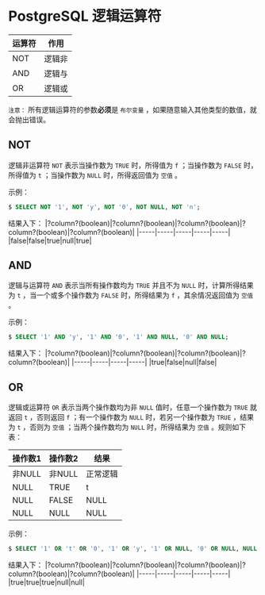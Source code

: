 # PostgreSQL 逻辑运算符

|运算符|作用|
|-----|-----|
|NOT|逻辑非|
|AND|逻辑与|
|OR|逻辑或|

`注意：` 所有逻辑运算符的参数**必须**是 `布尔变量` ，如果随意输入其他类型的数值，就会抛出错误。

## NOT

逻辑非运算符 `NOT` 表示当操作数为 `TRUE` 时，所得值为 `f` ；当操作数为 `FALSE` 时，所得值为 `t` ；当操作数为 `NULL` 时，所得返回值为 `空值` 。

示例：

``` sql
$ SELECT NOT '1', NOT 'y', NOT '0', NOT NULL, NOT 'n';
```

结果入下：
|?column?(boolean)|?column?(boolean)|?column?(boolean)|?column?(boolean)|?column?(boolean)|
|-----|-----|-----|-----|-----|
|false|false|true|null|true|

## AND 

逻辑与运算符 `AND` 表示当所有操作数均为 `TRUE` 并且不为 `NULL` 时，计算所得结果为 `t` ，当一个或多个操作数为 `FALSE` 时，所得结果为 `f` ，其余情况返回值为 `空值` 。

示例：

``` sql
$ SELECT '1' AND 'y', '1' AND '0', '1' AND NULL, '0' AND NULL;
```

结果入下：
|?column?(boolean)|?column?(boolean)|?column?(boolean)|?column?(boolean)|
|-----|-----|-----|-----|
|true|false|null|false|

## OR

逻辑或运算符 `OR` 表示当两个操作数均为非 `NULL` 值时，任意一个操作数为 `TRUE` 就返回 `t` ，否则返回 `f` ；有一个操作数为 `NULL` 时，若另一个操作数为 `TRUE` ，结果为 `t` ，否则为 `空值` ；当两个操作数均为 `NULL` 时，所得结果为 `空值` 。规则如下表：

|操作数1|操作数2|结果|
|-----|-----|-----|
|非NULL|非NULL|正常逻辑|
|NULL|TRUE|t|
|NULL|FALSE|NULL|
|NULL|NULL|NULL|

示例：

``` sql
$ SELECT '1' OR 't' OR '0', '1' OR 'y', '1' OR NULL, '0' OR NULL, NULL OR NULL;
```

结果入下：
|?column?(boolean)|?column?(boolean)|?column?(boolean)|?column?(boolean)|?column?(boolean)|
|-----|-----|-----|-----|-----|
|true|true|true|null|null|
